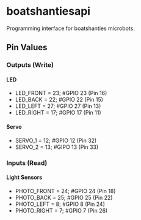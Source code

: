 # boatshantiesapi
Programming interface for boatshanties microbots.

## Pin Values

### Outputs (Write)

#### LED

* LED_FRONT   = 23; #GPIO 23 (Pin 16)
* LED_BACK    = 22; #GPIO 22 (Pin 15)
* LED_LEFT    = 27; #GPIO 27 (Pin 13)
* LED_RIGHT   = 17; #GPIO 17 (Pin 11)

#### Servo

* SERVO_1 = 12; #GPIO 12 (Pin 32)
* SERVO_2 = 13; #GIPO 13 (Pin 33)

### Inputs (Read)

#### Light Sensors

* PHOTO_FRONT = 24;   #GPIO 24 (Pin 18)
* PHOTO_BACK  = 25;   #GPIO 25 (Pin 22)
* PHOTO_LEFT  = 8;    #GPIO 8 (Pin 24)
* PHOTO_RIGHT = 7;    #GPIO 7 (Pin 26)
